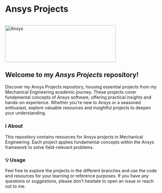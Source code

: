 # Ansys Projects
&nbsp; &nbsp; &nbsp; &nbsp; &nbsp; &nbsp; &nbsp; &nbsp; &nbsp; &nbsp; &nbsp; &nbsp; &nbsp; &nbsp; &nbsp; &nbsp; &nbsp; &nbsp; &nbsp; &nbsp; &nbsp; &nbsp; &nbsp; &nbsp; &nbsp; &nbsp; <a href="https://www.ansys.com/" target="_blank" rel="noreferrer noopener"> <img src="https://upload.wikimedia.org/wikipedia/commons/e/e5/ANSYS_logo.png" alt="Ansys" width="360" height="120"></a>

## Welcome to my <em>Ansys Projects</em> repository!
Discover my Ansys Projects repository, housing essential projects from my Mechanical Engineering academic journey. These projects cover fundamental concepts of Ansys software, offering practical insights and hands-on experience. Whether you're new to Ansys or a seasoned enthusiast, explore valuable resources and insightful projects to deepen your understanding.

### ℹ️ About
This repository contains resources for Ansys projects in Mechanical Engineering. Each project applies fundamental concepts within the Ansys framework to solve field-relevant problems.

### 💡 Usage
Feel free to explore the projects in the different branches and use the code and resources for your learning or reference purposes. If you have any questions or suggestions, please don't hesitate to open an issue or reach out to me.
